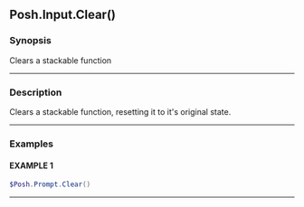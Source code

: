 Posh.Input.Clear()
------------------




### Synopsis
Clears a stackable function



---


### Description

Clears a stackable function, resetting it to it's original state.



---


### Examples
#### EXAMPLE 1
```PowerShell
$Posh.Prompt.Clear()
```



---
